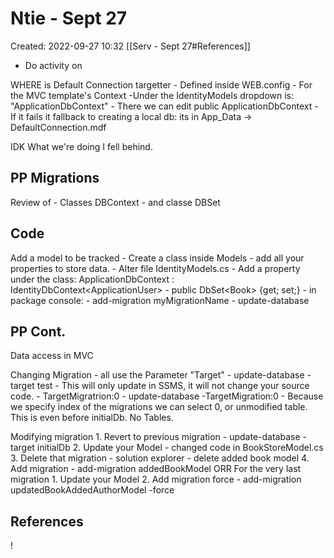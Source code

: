 # Ntie - Sept 27
Created: 2022-09-27 10:32
[[Serv - Sept 27#References]]

- Do activity on

WHERE is Default Connection targetter
	- Defined inside WEB.config
	- For the MVC template's Context -Under the IdentityModels dropdown is: "ApplicationDbContext"
		- There we can edit public ApplicationDbContext
		- If it fails it fallback to creating a local db: its in App_Data -> DefaultConnection.mdf

IDK What we're doing I fell behind.

## PP Migrations
Review of 
	- Classes DBContext
	- and classe DBSet

## Code
Add a model to be tracked
	- Create a class inside Models
		- add all your properties to store data.
	- Alter file IdentityModels.cs
		- Add a property under the class: ApplicationDbContext : IdentityDbContext\<ApplicationUser>
			- public DbSet\<Book> {get; set;}
	- in package console: 
		- add-migration myMigrationName
		- update-database

## PP Cont.
Data access in MVC

Changing Migration
	- all use the Parameter "Target"
		- update-database -target test
			- This will only update in SSMS, it will not change your source code. 
	- TargetMigratrion:0
		- update-database -TargetMigration:0
			- Because we specify index of the migrations we can select 0, or unmodified table. This is even before initialDb. No Tables. 

Modifying migration
	1. Revert to previous migration 
		- update-database -target initialDb
	2. Update your Model
		- changed code in BookStoreModel.cs
	3. Delete that migration
		- solution explorer - delete added book model
	4. Add migration
		- add-migration addedBookModel
	ORR
	For the very last migration
	1. Update your Model
	2. Add migration force
		- add-migration updatedBookAddedAuthorModel -force

## References
!